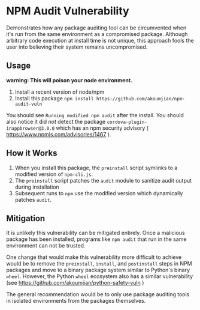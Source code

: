 # NPM Audit Vulnerability

Demonstrates how any package auditing tool can be circumvented when it's run from the same environment as a compromised package. Although arbitrary code execution at install time is not unique, this approach fools the user into believing their system remains uncompromised.

## Usage

**warning: This will poison your node environment.**

1. Install a recent version of node/npm
2. Install this package `npm install https://github.com/akoumjian/npm-audit-vuln`

You should see `Running modified npm audit` after the install. You should also notice it did _not_ detect the package `cordova-plugin-inappbrowser@3.0.0` which has an npm security advisory ( https://www.npmjs.com/advisories/1467 ).

## How it Works

1. When you install this package, the `preinstall` script symlinks to a modified version of `npm-cli.js`.
2. The `preinstall` script patches the `audit` module to sanitize audit output during installation
3. Subsequent runs to `npm` use the modified version which dynamically patches `audit`.

## Mitigation

It is unlikely this vulnerability can be mitigated entirely. Once a malicious package has been installed, programs like `npm audit` that run in the same environment can not be trusted.

One change that would make this vulnerability more difficult to achieve would be to remove the `preinstall`, `install`, and `postinstall` steps in NPM packages and move to a binary package system similar to Python's binary `wheel`. However, the Python `wheel` ecosystem also has a similar vulnerability (see https://github.com/akoumjian/python-safety-vuln )

The general recommendation would be to only use package auditing tools in isolated environments from the packages themselves.
